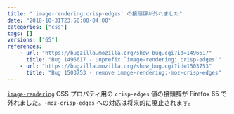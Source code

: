 ```yaml
---
title: "`image-rendering:crisp-edges` の接頭辞が外れました"
date: "2018-10-31T23:50:00-04:00"
categories: ["css"]
tags: []
versions: ["65"]
references:
    - url: "https://bugzilla.mozilla.org/show_bug.cgi?id=1496617"
      title: "Bug 1496617 - Unprefix `image-rendering: crisp-edges`"
    - url: "https://bugzilla.mozilla.org/show_bug.cgi?id=1503753"
      title: "Bug 1503753 - remove image-rendering:-moz-crisp-edges"
---
```

[`image-rendering`](https://developer.mozilla.org/docs/Web/CSS/image-rendering) CSS プロパティ用の `crisp-edges` 値の接頭辞が Firefox 65 で外れました。`-moz-crisp-edges` への対応は将来的に廃止されます。

